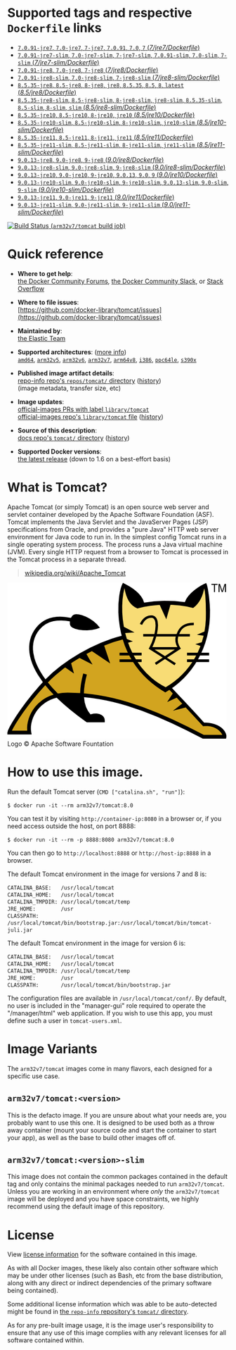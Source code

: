 <!--

********************************************************************************

WARNING:

    DO NOT EDIT "tomcat/README.md"

    IT IS AUTO-GENERATED

    (from the other files in "tomcat/" combined with a set of templates)

********************************************************************************

-->

# Supported tags and respective `Dockerfile` links

-	[`7.0.91-jre7`, `7.0-jre7`, `7-jre7`, `7.0.91`, `7.0`, `7` (*7/jre7/Dockerfile*)](https://github.com/docker-library/tomcat/blob/c0df3d5463944671fefe200bdadd95c69a616ab4/7/jre7/Dockerfile)
-	[`7.0.91-jre7-slim`, `7.0-jre7-slim`, `7-jre7-slim`, `7.0.91-slim`, `7.0-slim`, `7-slim` (*7/jre7-slim/Dockerfile*)](https://github.com/docker-library/tomcat/blob/c0df3d5463944671fefe200bdadd95c69a616ab4/7/jre7-slim/Dockerfile)
-	[`7.0.91-jre8`, `7.0-jre8`, `7-jre8` (*7/jre8/Dockerfile*)](https://github.com/docker-library/tomcat/blob/c0df3d5463944671fefe200bdadd95c69a616ab4/7/jre8/Dockerfile)
-	[`7.0.91-jre8-slim`, `7.0-jre8-slim`, `7-jre8-slim` (*7/jre8-slim/Dockerfile*)](https://github.com/docker-library/tomcat/blob/c0df3d5463944671fefe200bdadd95c69a616ab4/7/jre8-slim/Dockerfile)
-	[`8.5.35-jre8`, `8.5-jre8`, `8-jre8`, `jre8`, `8.5.35`, `8.5`, `8`, `latest` (*8.5/jre8/Dockerfile*)](https://github.com/docker-library/tomcat/blob/c0df3d5463944671fefe200bdadd95c69a616ab4/8.5/jre8/Dockerfile)
-	[`8.5.35-jre8-slim`, `8.5-jre8-slim`, `8-jre8-slim`, `jre8-slim`, `8.5.35-slim`, `8.5-slim`, `8-slim`, `slim` (*8.5/jre8-slim/Dockerfile*)](https://github.com/docker-library/tomcat/blob/c0df3d5463944671fefe200bdadd95c69a616ab4/8.5/jre8-slim/Dockerfile)
-	[`8.5.35-jre10`, `8.5-jre10`, `8-jre10`, `jre10` (*8.5/jre10/Dockerfile*)](https://github.com/docker-library/tomcat/blob/c0df3d5463944671fefe200bdadd95c69a616ab4/8.5/jre10/Dockerfile)
-	[`8.5.35-jre10-slim`, `8.5-jre10-slim`, `8-jre10-slim`, `jre10-slim` (*8.5/jre10-slim/Dockerfile*)](https://github.com/docker-library/tomcat/blob/c0df3d5463944671fefe200bdadd95c69a616ab4/8.5/jre10-slim/Dockerfile)
-	[`8.5.35-jre11`, `8.5-jre11`, `8-jre11`, `jre11` (*8.5/jre11/Dockerfile*)](https://github.com/docker-library/tomcat/blob/c0df3d5463944671fefe200bdadd95c69a616ab4/8.5/jre11/Dockerfile)
-	[`8.5.35-jre11-slim`, `8.5-jre11-slim`, `8-jre11-slim`, `jre11-slim` (*8.5/jre11-slim/Dockerfile*)](https://github.com/docker-library/tomcat/blob/c0df3d5463944671fefe200bdadd95c69a616ab4/8.5/jre11-slim/Dockerfile)
-	[`9.0.13-jre8`, `9.0-jre8`, `9-jre8` (*9.0/jre8/Dockerfile*)](https://github.com/docker-library/tomcat/blob/c0df3d5463944671fefe200bdadd95c69a616ab4/9.0/jre8/Dockerfile)
-	[`9.0.13-jre8-slim`, `9.0-jre8-slim`, `9-jre8-slim` (*9.0/jre8-slim/Dockerfile*)](https://github.com/docker-library/tomcat/blob/c0df3d5463944671fefe200bdadd95c69a616ab4/9.0/jre8-slim/Dockerfile)
-	[`9.0.13-jre10`, `9.0-jre10`, `9-jre10`, `9.0.13`, `9.0`, `9` (*9.0/jre10/Dockerfile*)](https://github.com/docker-library/tomcat/blob/c0df3d5463944671fefe200bdadd95c69a616ab4/9.0/jre10/Dockerfile)
-	[`9.0.13-jre10-slim`, `9.0-jre10-slim`, `9-jre10-slim`, `9.0.13-slim`, `9.0-slim`, `9-slim` (*9.0/jre10-slim/Dockerfile*)](https://github.com/docker-library/tomcat/blob/c0df3d5463944671fefe200bdadd95c69a616ab4/9.0/jre10-slim/Dockerfile)
-	[`9.0.13-jre11`, `9.0-jre11`, `9-jre11` (*9.0/jre11/Dockerfile*)](https://github.com/docker-library/tomcat/blob/c0df3d5463944671fefe200bdadd95c69a616ab4/9.0/jre11/Dockerfile)
-	[`9.0.13-jre11-slim`, `9.0-jre11-slim`, `9-jre11-slim` (*9.0/jre11-slim/Dockerfile*)](https://github.com/docker-library/tomcat/blob/c0df3d5463944671fefe200bdadd95c69a616ab4/9.0/jre11-slim/Dockerfile)

[![Build Status](https://doi-janky.infosiftr.net/job/multiarch/job/arm32v7/job/tomcat/badge/icon) (`arm32v7/tomcat` build job)](https://doi-janky.infosiftr.net/job/multiarch/job/arm32v7/job/tomcat/)

# Quick reference

-	**Where to get help**:  
	[the Docker Community Forums](https://forums.docker.com/), [the Docker Community Slack](https://blog.docker.com/2016/11/introducing-docker-community-directory-docker-community-slack/), or [Stack Overflow](https://stackoverflow.com/search?tab=newest&q=docker)

-	**Where to file issues**:  
	[https://github.com/docker-library/tomcat/issues](https://github.com/docker-library/tomcat/issues)

-	**Maintained by**:  
	[the Elastic Team](https://github.com/docker-library/tomcat)

-	**Supported architectures**: ([more info](https://github.com/docker-library/official-images#architectures-other-than-amd64))  
	[`amd64`](https://hub.docker.com/r/amd64/tomcat/), [`arm32v5`](https://hub.docker.com/r/arm32v5/tomcat/), [`arm32v6`](https://hub.docker.com/r/arm32v6/tomcat/), [`arm32v7`](https://hub.docker.com/r/arm32v7/tomcat/), [`arm64v8`](https://hub.docker.com/r/arm64v8/tomcat/), [`i386`](https://hub.docker.com/r/i386/tomcat/), [`ppc64le`](https://hub.docker.com/r/ppc64le/tomcat/), [`s390x`](https://hub.docker.com/r/s390x/tomcat/)

-	**Published image artifact details**:  
	[repo-info repo's `repos/tomcat/` directory](https://github.com/docker-library/repo-info/blob/master/repos/tomcat) ([history](https://github.com/docker-library/repo-info/commits/master/repos/tomcat))  
	(image metadata, transfer size, etc)

-	**Image updates**:  
	[official-images PRs with label `library/tomcat`](https://github.com/docker-library/official-images/pulls?q=label%3Alibrary%2Ftomcat)  
	[official-images repo's `library/tomcat` file](https://github.com/docker-library/official-images/blob/master/library/tomcat) ([history](https://github.com/docker-library/official-images/commits/master/library/tomcat))

-	**Source of this description**:  
	[docs repo's `tomcat/` directory](https://github.com/docker-library/docs/tree/master/tomcat) ([history](https://github.com/docker-library/docs/commits/master/tomcat))

-	**Supported Docker versions**:  
	[the latest release](https://github.com/docker/docker-ce/releases/latest) (down to 1.6 on a best-effort basis)

# What is Tomcat?

Apache Tomcat (or simply Tomcat) is an open source web server and servlet container developed by the Apache Software Foundation (ASF). Tomcat implements the Java Servlet and the JavaServer Pages (JSP) specifications from Oracle, and provides a "pure Java" HTTP web server environment for Java code to run in. In the simplest config Tomcat runs in a single operating system process. The process runs a Java virtual machine (JVM). Every single HTTP request from a browser to Tomcat is processed in the Tomcat process in a separate thread.

> [wikipedia.org/wiki/Apache_Tomcat](https://en.wikipedia.org/wiki/Apache_Tomcat)

![logo](https://raw.githubusercontent.com/docker-library/docs/8e31eb93a02d504d0cfe1da435aa31b377fc627d/tomcat/logo.png)Logo &copy; Apache Software Fountation

# How to use this image.

Run the default Tomcat server (`CMD ["catalina.sh", "run"]`):

```console
$ docker run -it --rm arm32v7/tomcat:8.0
```

You can test it by visiting `http://container-ip:8080` in a browser or, if you need access outside the host, on port 8888:

```console
$ docker run -it --rm -p 8888:8080 arm32v7/tomcat:8.0
```

You can then go to `http://localhost:8888` or `http://host-ip:8888` in a browser.

The default Tomcat environment in the image for versions 7 and 8 is:

	CATALINA_BASE:   /usr/local/tomcat
	CATALINA_HOME:   /usr/local/tomcat
	CATALINA_TMPDIR: /usr/local/tomcat/temp
	JRE_HOME:        /usr
	CLASSPATH:       /usr/local/tomcat/bin/bootstrap.jar:/usr/local/tomcat/bin/tomcat-juli.jar

The default Tomcat environment in the image for version 6 is:

	CATALINA_BASE:   /usr/local/tomcat
	CATALINA_HOME:   /usr/local/tomcat
	CATALINA_TMPDIR: /usr/local/tomcat/temp
	JRE_HOME:        /usr
	CLASSPATH:       /usr/local/tomcat/bin/bootstrap.jar

The configuration files are available in `/usr/local/tomcat/conf/`. By default, no user is included in the "manager-gui" role required to operate the "/manager/html" web application. If you wish to use this app, you must define such a user in `tomcat-users.xml`.

# Image Variants

The `arm32v7/tomcat` images come in many flavors, each designed for a specific use case.

## `arm32v7/tomcat:<version>`

This is the defacto image. If you are unsure about what your needs are, you probably want to use this one. It is designed to be used both as a throw away container (mount your source code and start the container to start your app), as well as the base to build other images off of.

## `arm32v7/tomcat:<version>-slim`

This image does not contain the common packages contained in the default tag and only contains the minimal packages needed to run `arm32v7/tomcat`. Unless you are working in an environment where *only* the `arm32v7/tomcat` image will be deployed and you have space constraints, we highly recommend using the default image of this repository.

# License

View [license information](https://www.apache.org/licenses/LICENSE-2.0) for the software contained in this image.

As with all Docker images, these likely also contain other software which may be under other licenses (such as Bash, etc from the base distribution, along with any direct or indirect dependencies of the primary software being contained).

Some additional license information which was able to be auto-detected might be found in [the `repo-info` repository's `tomcat/` directory](https://github.com/docker-library/repo-info/tree/master/repos/tomcat).

As for any pre-built image usage, it is the image user's responsibility to ensure that any use of this image complies with any relevant licenses for all software contained within.
